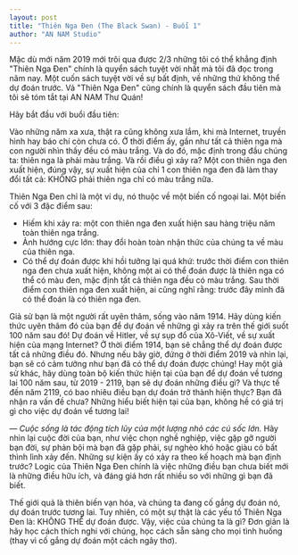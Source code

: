 ```yaml
---
layout: post
title: "Thiên Nga Đen (The Black Swan) - Buổi 1"
author: "AN NAM Studio"
---
```


Mặc dù mới năm 2019 mới trôi qua được 2/3 những tôi có thể khẳng định "Thiên Nga Đen" chính là quyển sách tuyệt vời nhất mà tôi đã đọc trong năm nay. Một cuốn sách tuyệt vời về sự bất định, về những thứ không thể dự đoán trước. Vả "Thiên Nga Đen" cũng chính là quyển sách đầu tiên mà tôi sẽ tóm tắt tại AN NAM Thư Quán!

Hãy bắt đầu với buổi đầu tiên:

Vào những năm xa xưa, thật ra cũng không xưa lắm, khi mà Internet, truyền hình hay báo chí còn chưa có. Ở thời điểm ấy, gần như tất cả thiên nga mà con người nhìn thấy đều có màu trắng. Và do đó, mặc định trong đầu chúng ta: thiên nga là phải màu trắng. Và rồi điều gì xảy ra? Một con thiên nga đen xuất hiện, đúng vậy, sự xuất hiện của chỉ 1 con thiên nga đen đã làm thay đổi tất cả: KHÔNG phải thiên nga chỉ có màu trắng nữa.


Thiên Nga Đen chỉ là một ví dụ, nó thuộc về một biến cố ngoại lai. Một biến cố với 3 đặc điểm sau:
- Hiếm khi xảy ra: một con thiên nga đen xuất hiện sau hàng triệu năm toàn thiên nga trắng.
- Ảnh hướng cực lớn: thay đổi hoàn toàn nhận thức của chúng ta về màu của thiên nga.
- Có thể dự đoán được khi hồi tưởng lại quá khứ: trước thời điểm con thiên nga đen chưa xuất hiện, không một ai có thể đoán được là thiên nga có thể có màu đen, mặc định tất cả thiên nga đều có màu trắng. Sau thời điểm con thiên nga đen xuất hiện, ai cũng nghĩ rằng: trước đây mình đã có thể đoán là có thiên nga đen.


Giả sử bạn là một người rất uyên thâm, sống vào năm 1914. Hãy dùng kiến thức uyên thâm đó của bạn để dự đoán về những gì xảy ra trên thế giới suốt 100 năm sau đó! Dự đoán về Hitler, về sự sụp đổ của Xô-Viết, về sự xuất hiện của mạng Internet? Ở thời điểm 1914, bạn sẽ chẳng thể dự đoán được tất cả những điều đó. Nhưng nếu bây giờ, đứng ở thời điểm 2019 và nhìn lại, bạn sẽ có cảm tưởng như bạn đã có thể dự đoán được chúng! 
Hay một giả sử khác, hãy dùng toàn bộ kiến thức hiện tại của bạn để dự đoán về tương lai 100 năm sau, từ 2019 - 2119, bạn sẽ dự đoán những điều gì? Và thực tế đến năm 2119, có bao nhiêu điều bạn dự đoán trở thành hiện thực? Bạn đã nhận ra vấn đề chưa? Những hiểu biết hiện tại của bạn, không hề có giá trị gì cho việc dự đoán vể tương lai!


<cite>&mdash; Cuộc sống là tác động tích lũy của một lượng nhỏ các cú sốc lớn.</cite>
Hãy nhìn lại cuộc đời của bạn, như việc chọn nghề nghiệp, việc gặp gỡ người bạn đời, sự phản bội mà bạn đã gặp phải, sự nghèo khó hoặc giàu có bất thình lình xảy đến. Những sự kiện ấy có xảy ra theo kế hoạch mà bạn định trước?
Logic của Thiên Nga Đen chính là việc những điều bạn chưa biết mới là những điều hữu ích, và đáng giá hơn rất nhiều so với những gì bạn đã biết.


Thế giới quả là thiên biến vạn hóa, và chúng ta đang cố gắng dự đoán nó, dự đoán trước tương lai. Tuy nhiên, có một sự thật là các yếu tố Thiên Nga Đen là: KHÔNG THỂ dự đoán được.
Vậy, việc của chúng ta là gì? Đơn giản là hãy học cách thích nghi với chúng, học cách sẵn sàng cho mọi tình huống (thay vì cố gắng dự đoán một cách ngây thơ).